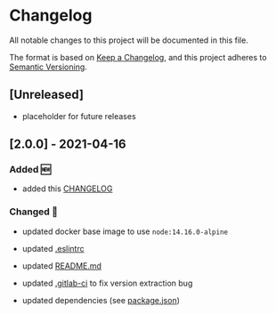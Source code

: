 # Changelog

All notable changes to this project will be documented in this file.

The format is based on [Keep a Changelog](https://keepachangelog.com/en/1.0.0/),
and this project adheres to [Semantic Versioning](https://semver.org/spec/v2.0.0.html).

## [Unreleased]

+ placeholder for future releases

## [2.0.0] - 2021-04-16

### Added 🆕

+ added this [CHANGELOG](./CHANGELOG.md)

### Changed 🔄

+ updated docker base image to use `node:14.16.0-alpine`

+ updated [.eslintrc](./.eslintrc)

+ updated [README.md](./README.md)

+ updated [.gitlab-ci](./.gitlab-ci.yml) to fix version extraction bug

+ updated dependencies (see [package.json](./package.json))
